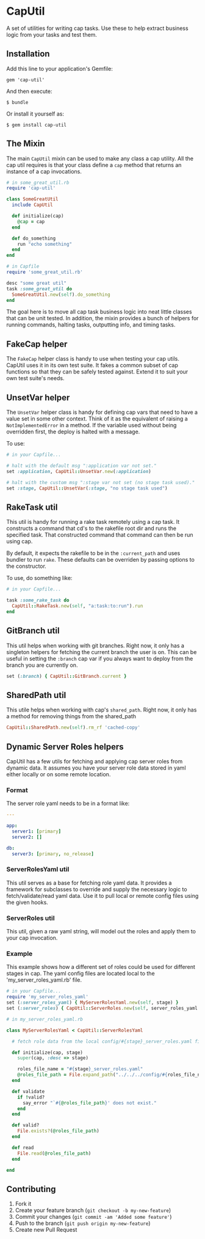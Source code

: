 # CapUtil

A set of utilities for writing cap tasks.  Use these to help extract business logic from your tasks and test them.

## Installation

Add this line to your application's Gemfile:

    gem 'cap-util'

And then execute:

    $ bundle

Or install it yourself as:

    $ gem install cap-util

## The Mixin

The main `CapUtil` mixin can be used to make any class a cap utility.  All the cap util requires is that your class define a `cap` method that returns an instance of a cap invocations.

```ruby
# in some_great_util.rb
require 'cap-util'

class SomeGreatUtil
  include CapUtil

  def initialize(cap)
    @cap = cap
  end

  def do_something
    run "echo something"
  end
end

# in Capfile
require 'some_great_util.rb'

desc "some great util"
task :some_great_util do
  SomeGreatUtil.new(self).do_something
end
```

The goal here is to move all cap task business logic into neat little classes that can be unit tested.  In addition, the mixin provides a bunch of helpers for running commands, halting tasks, outputting info, and timing tasks.

## FakeCap helper

The `FakeCap` helper class is handy to use when testing your cap utils.  CapUtil uses it in its own test suite.  It fakes a common subset of cap functions so that they can be safely tested against.  Extend it to suit your own test suite's needs.

## UnsetVar helper

The `UnsetVar` helper class is handy for defining cap vars that need to have a value set in some other context.  Think of it as the equivalent of raising a `NotImplementedError` in a method.  If the variable used without being overridden first, the deploy is halted with a message.

To use:

```ruby
# in your Capfile...

# halt with the default msg ":application var not set."
set :application, CapUtil::UnsetVar.new(:application)

# halt with the custom msg ":stage var not set (no stage task used)."
set :stage, CapUtil::UnsetVar(:stage, "no stage task used")
```

## RakeTask util

This util is handy for running a rake task remotely using a cap task.  It constructs a command that cd's to the rakefile root dir and runs the specified task.  That constructed command that command can then be run using cap.

By default, it expects the rakefile to be in the `:current_path` and uses bundler to run `rake`.  These defaults can be overriden by passing options to the constructor.

To use, do something like:

```ruby
# in your Capfile...

task :some_rake_task do
  CapUtil::RakeTask.new(self, "a:task:to:run").run
end
```

## GitBranch util

This util helps when working with git branches.  Right now, it only has a singleton helpers for fetching the current branch the user is on.  This can be useful in setting the `:branch` cap var if you always want to deploy from the branch you are currently on.

```ruby
set (:branch) { CapUtil::GitBranch.current }
```

## SharedPath util

This utile helps when working with cap's `shared_path`.  Right now, it only has a method for removing things from the shared_path

```ruby
CapUtil::SharedPath.new(self).rm_rf 'cached-copy'
```

## Dynamic Server Roles helpers

CapUtil has a few utils for fetching and applying cap server roles from dynamic data.  It assumes you have your server role data stored in yaml either locally or on some remote location.

### Format

The server role yaml needs to be in a format like:

```yaml
---

app:
  server1: [primary]
  server2: []

db:
  server3: [primary, no_release]
```

### ServerRolesYaml util

This util serves as a base for fetching role yaml data.  It provides a framework for subclasses to override and supply the necessary logic to fetch/validate/read yaml data.  Use it to pull local or remote config files using the given hooks.

### ServerRoles util

This util, given a raw yaml string, will model out the roles and apply them to your cap invocation.

### Example

This example shows how a different set of roles could be used for different stages in cap.  The yaml config files are located local to the 'my_server_roles_yaml.rb' file.

```ruby
# in your Capfile...
require 'my_server_roles_yaml'
set (:server_roles_yaml) { MyServerRolesYaml.new(self, stage) }
set (:server_roles) { CapUtil::ServerRoles.new(self, server_roles_yaml.get) }

# in my_server_roles_yaml.rb

class MyServerRolesYaml < CapUtil::ServerRolesYaml

  # fetch role data from the local config/#{stage}_server_roles.yaml file

  def initialize(cap, stage)
    super(cap, :desc => stage)

    roles_file_name = "#{stage}_server_roles.yaml"
    @roles_file_path = File.expand_path("../../../config/#{roles_file_name}", __FILE__)
  end

  def validate
    if !valid?
      say_error "`#{@roles_file_path}' does not exist."
    end
  end

  def valid?
    File.exists?(@roles_file_path)
  end

  def read
    File.read(@roles_file_path)
  end

end
```

## Contributing

1. Fork it
2. Create your feature branch (`git checkout -b my-new-feature`)
3. Commit your changes (`git commit -am 'Added some feature'`)
4. Push to the branch (`git push origin my-new-feature`)
5. Create new Pull Request
